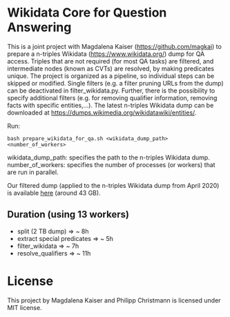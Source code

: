 # Wikidata Core for Question Answering

This is a joint project with Magdalena Kaiser (https://github.com/magkai) to prepare a n-triples Wikidata (https://www.wikidata.org/) dump for QA access.
Triples that are not required (for most QA tasks) are filtered, and intermediate nodes (known as CVTs)
are resolved, by making predicates unique. The project is organized as a pipeline, so individual steps
can be skipped or modified.
Single filters (e.g. a filter pruning URLs from the dump) can be deactivated in filter_wikidata.py. 
Further, there is the possibility to specify additional filters (e.g. for removing qualifier information, removing facts with specific entities,...).
The latest n-triples Wikidata dump can be downloaded at https://dumps.wikimedia.org/wikidatawiki/entities/.

Run: 
 ```shell
 bash prepare_wikidata_for_qa.sh <wikidata_dump_path> <number_of_workers>
 ```
wikidata_dump_path: specifies the path to the n-triples Wikidata dump.  
number_of_workers: specifies the number of processes (or workers) that are run in parallel.

Our filtered dump (applied to the n-triples Wikidata dump from April 2020) is available [here](https://conquer.mpi-inf.mpg.de/static/wikidata_clean.zip) (around 43 GB).
 
## Duration (using 13 workers)
* split (2 TB dump) 			=> ~ 8h  
* extract special predicates 	=> ~ 5h
* filter_wikidata 				=> ~ 7h
* resolve_qualifiers			=> ~ 11h

# License
This project by Magdalena Kaiser and Philipp Christmann is licensed under MIT license.
